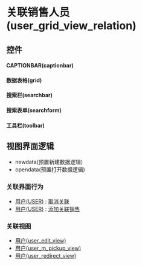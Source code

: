 # 关联销售人员(user_grid_view_relation)  <!-- {docsify-ignore-all} -->



## 控件
#### CAPTIONBAR(captionbar)
#### 数据表格(grid)
#### 搜索栏(searchbar)
#### 搜索表单(searchform)
#### 工具栏(toolbar)

## 视图界面逻辑
  * newdata(预置新建数据逻辑)
  * opendata(预置打开数据逻辑)


### 关联界面行为
  * [用户(USER)](module/crm/user) : [取消关联](module/crm/user#界面行为)
  * [用户(USER)](module/crm/user) : [添加关联销售](module/crm/user#界面行为)

### 关联视图
  * [用户(user_edit_view)](app/view/user_edit_view)
  * [用户(user_m_pickup_view)](app/view/user_m_pickup_view)
  * [用户(user_redirect_view)](app/view/user_redirect_view)

<script>
 const { createApp } = Vue
  createApp({
    data() {
      return {

      }
    }
  }).use(ElementPlus).mount('#app')
</script>